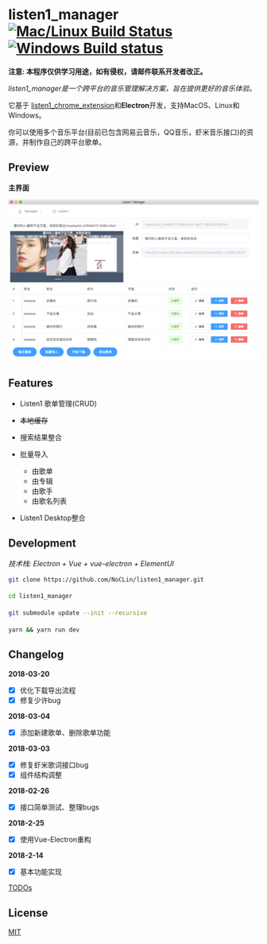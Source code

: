# listen1_manager [![Mac/Linux Build Status](https://img.shields.io/travis/NoCLin/listen1_manager.svg?label=Mac%20OSX%20%26%20Linux)](https://travis-ci.org/NoCLin/listen1_manager) [![Windows Build status](https://img.shields.io/appveyor/ci/NoCLin/listen1-manager.svg?label=Windows)](https://ci.appveyor.com/project/NoCLin/listen1-manager)

**注意: 本程序仅供学习用途，如有侵权，请邮件联系开发者改正。**


*listen1_manager是一个跨平台的音乐管理解决方案，旨在提供更好的音乐体验。*

它基于 [listen1_chrome_extension](https://github.com/listen1/listen1_chrome_extension)和**Electron**开发，支持MacOS、Linux和Windows。

你可以使用多个音乐平台(目前已包含网易云音乐，QQ音乐，虾米音乐接口)的资源，并制作自己的跨平台歌单。


## Preview

**主界面**
 
![main](./screenshots/main.png)

## Features

- Listen1 歌单管理(CRUD)

- ~~本地缓存~~
  
- 搜索结果整合

- 批量导入
    - 由歌单
    - 由专辑
    - 由歌手
    - 由歌名列表
  
- Listen1 Desktop整合

## Development

*技术栈: Electron + Vue + vue-electron + ElementUI*

```bash
git clone https://github.com/NoCLin/listen1_manager.git

cd listen1_manager

git submodule update --init --recursive

yarn && yarn run dev
```

## Changelog

**2018-03-20**

- [x] 优化下载导出流程
- [x] 修复少许bug

**2018-03-04**

- [x] 添加新建歌单、删除歌单功能

**2018-03-03** 

- [x] 修复虾米歌词接口bug
- [x] 组件结构调整

**2018-02-26** 

- [x] 接口简单测试、整理bugs

**2018-2-25**

- [x] 使用Vue-Electron重构

**2018-2-14**

- [x] 基本功能实现

[TODOs](TODOs.md)

## License

[MIT](LICENSE)




